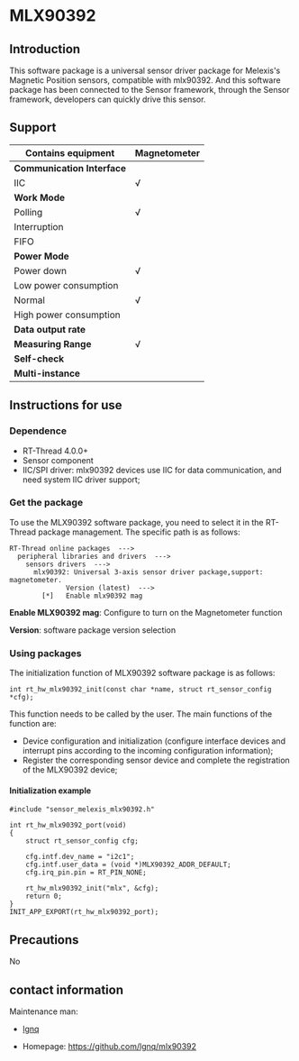 # MLX90392

## Introduction

This software package is a universal sensor driver package for Melexis's Magnetic Position sensors, compatible with mlx90392. 
And this software package has been connected to the Sensor framework, through the Sensor framework, developers can quickly drive this sensor.

## Support

| Contains equipment          | Magnetometer |
| --------------------------- | ------------ |
| **Communication Interface** |              |
| IIC                         | √            |
| **Work Mode**               |              |
| Polling                     | √            |
| Interruption                |              |
| FIFO                        |              |
| **Power Mode**              |              |
| Power down                  | √            |
| Low power consumption       |              |
| Normal                      | √            |
| High power consumption      |              |
| **Data output rate**        |              |
| **Measuring Range**         | √            |
| **Self-check**              |              |
| **Multi-instance**          |              |

## Instructions for use

### Dependence

- RT-Thread 4.0.0+
- Sensor component
- IIC/SPI driver: mlx90392 devices use IIC for data communication, and need system IIC driver support;

### Get the package

To use the MLX90392 software package, you need to select it in the RT-Thread package management. The specific path is as follows:

```
RT-Thread online packages  --->
  peripheral libraries and drivers  --->
    sensors drivers  --->
      mlx90392: Universal 3-axis sensor driver package,support: magnetometer.
              Version (latest)  --->
        [*]   Enable mlx90392 mag
```

**Enable MLX90392 mag**: Configure to turn on the Magnetometer function

**Version**: software package version selection

### Using packages

The initialization function of MLX90392 software package is as follows:

```
int rt_hw_mlx90392_init(const char *name, struct rt_sensor_config *cfg);
```

This function needs to be called by the user. The main functions of the function are:

- Device configuration and initialization (configure interface devices and interrupt pins according to the incoming configuration information);
- Register the corresponding sensor device and complete the registration of the MLX90392 device;

#### Initialization example

```
#include "sensor_melexis_mlx90392.h"

int rt_hw_mlx90392_port(void)
{
    struct rt_sensor_config cfg;
    
    cfg.intf.dev_name = "i2c1";
    cfg.intf.user_data = (void *)MLX90392_ADDR_DEFAULT;
    cfg.irq_pin.pin = RT_PIN_NONE;

    rt_hw_mlx90392_init("mlx", &cfg);
    return 0;
}
INIT_APP_EXPORT(rt_hw_mlx90392_port);
```

## Precautions

No

## contact information

Maintenance man:

- [lgnq](https://github.com/lgnq)

- Homepage: <https://github.com/lgnq/mlx90392>
